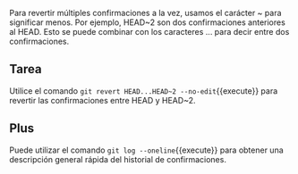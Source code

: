 Para revertir múltiples confirmaciones a la vez, usamos el carácter ~ para significar menos. Por ejemplo, HEAD~2 son dos confirmaciones anteriores al HEAD. Esto se puede combinar con los caracteres ... para decir entre dos confirmaciones. 

## Tarea

Utilice el comando `git revert HEAD...HEAD~2 --no-edit`{{execute}} para revertir las confirmaciones entre HEAD y HEAD~2.

## Plus

Puede utilizar el comando `git log --oneline`{{execute}} para obtener una descripción general rápida del historial de confirmaciones.